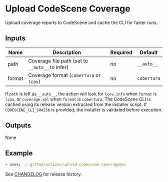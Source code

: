 # Upload CodeScene Coverage

Upload coverage reports to CodeScene and cache the CLI for faster runs.

## Inputs

| Name  | Description                                | Required | Default |
| ----- | ------------------------------------------ | -------- | ------- |
| path  | Coverage file path (set to `__auto__` to infer) | no       | `__auto__` |
| format | Coverage format (`cobertura` or `lcov`)     | no       | `cobertura` |

If `path` is left as `__auto__`, the action will look for `lcov.info` when
`format` is `lcov`, or `coverage.xml` when `format` is `cobertura`.
The CodeScene CLI is cached using its release version extracted from the
installer script. If `CODESCENE_CLI_SHA256` is provided, the installer
is validated before execution.

## Outputs

None

## Example

```yaml
- uses: ./.github/actions/upload-codescene-coverage@v1
```

See [CHANGELOG](CHANGELOG.md) for release history.
